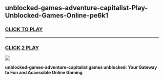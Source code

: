
## unblocked-games-adventure-capitalist-Play-Unblocked-Games-Online-pe6k1
<h3>
<a href="https://premium76.site?title=unblocked-games-adventure-capitalist&ref=24A">CLICK TO PLAY</a></h3>
<hr>

<h3>
<a href="https://premium76.site?title=unblocked-games-adventure-capitalist&ref=24A">CLICK 2 PLAY</a>
  
</h3>

<a href="https://premium76.site?title=unblocked-games-adventure-capitalist&ref=24A"><img src="https://clearcache.store/games.png"></a>


**unblocked-games-adventure-capitalist games unblocked: Your Gateway to Fun and Accessible Online Gaming**
